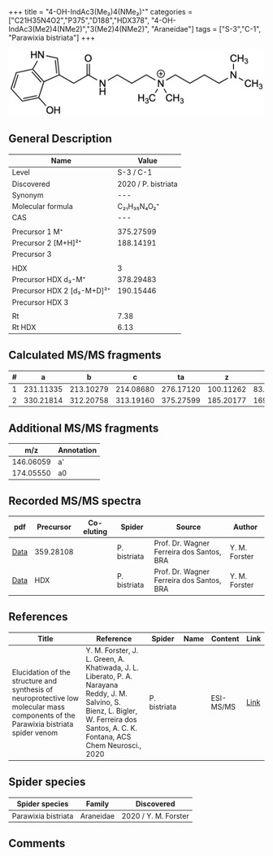 +++
title = "4-OH-IndAc3(Me₂)4(NMe₂)⁺"
categories = ["C21H35N4O2","P375","D188","HDX378",
"4-OH-IndAc3(Me2)4(NMe2)","3(Me2)4(NMe2)",
"Araneidae"]
tags = ["S-3","C-1",
"Parawixia bistriata"]
+++

![](/img/4-OH-IndAc3(Me2)4(NMe2).png)

## General Description

| Name                       | Value              |
|----------------------------|--------------------|
| Level                      | S-3 / C-1          |
| Discovered                 | 2020 / P. bistriata |
| Synonym                    | ---                |
| Molecular formula          | C₂₁H₃₅N₄O₂⁺                   |
| CAS                        | ---                |
|                            |                    |
| Precursor 1  M⁺         | 375.27599                   |
| Precursor 2 [M+H]²⁺       | 188.14191                   |
| Precursor 3                |                    |
|                            |                    |
| HDX                        | 3                   |
| Precursor HDX    d₃-M⁺   |  378.29483                   |
| Precursor HDX 2 [d₃-M+D]²⁺ | 190.15446                   |
| Precursor HDX 3            |                    |
|                            |                    |
| Rt                         | 7.38                   |
| Rt HDX                     | 6.13                   |

## Calculated MS/MS fragments

| # | a         | b         | c         | ta        | z         | y         | tz        |
|---|-----------|-----------|-----------|-----------|-----------|-----------|-----------|
| 1 | 231.11335 | 213.10279 | 214.08680 | 276.17120 | 100.11262 | 83.08607 | 145.17047 |
| 2 | 330.21814 | 312.20758 | 313.19160 | 375.27599 | 185.20177 | 169.18305 | 202.22832 |

## Additional MS/MS fragments

| m/z | Annotation |
|-----|------------|
| 146.06059    | a'   |
| 174.05550    | a0   |

## Recorded MS/MS spectra

| pdf                                             | Precursor | Co-eluting | Spider      | Source                       | Author        |
|-------------------------------------------------|-----------|------------|-------------|------------------------------|---------------|
| [Data](/pdf/P-bistriata/359_4-OH-IndAc3(Me2)4(NMe2)_Pb.pdf) | 359.28108 |           | P. bistriata | Prof. Dr. Wagner Ferreira dos Santos, BRA  | Y. M. Forster |
| [Data](/pdf/P-bistriata/359_4-OH-IndAc3(Me2)4(NMe2)_Pb_HDX.pdf) | HDX |           | P. bistriata | Prof. Dr. Wagner Ferreira dos Santos, BRA  | Y. M. Forster |


## References

| Title | Reference | Spider | Name | Content | Link |
|-------|-----------|--------|------|---------|------|
| Elucidation of the structure and synthesis of neuroprotective low molecular mass components of the Parawixia bistriata spider venom      | Y. M. Forster, J. L. Green, A. Khatiwada, J. L. Liberato, P. A. Narayana Reddy, J. M. Salvino, S. Bienz, L. Bigler, W. Ferreira dos Santos, A. C. K. Fontana, ACS Chem Neurosci., 2020          | P. bistriata       |      | ESI-MS/MS        | [Link](https://pubs.acs.org/doi/10.1021/acschemneuro.0c00007)     |

## Spider species

| Spider species     | Family     | Discovered           |
|--------------------|------------|----------------------|
| Parawixia bistriata | Araneidae | 2020 / Y. M. Forster |


## Comments